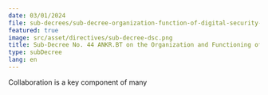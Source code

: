 ```yaml
---
date: 03/01/2024
file: sub-decrees/sub-decree-organization-function-of-digital-security-committee.pdf
featured: true
image: src/asset/directives/sub-decree-dsc.png
title: Sub-Decree No. 44 ANKR.BT on the Organization and Functioning of Digital Security Committee.
type: subDecree
lang: en
---
```


Collaboration is a key component of many
